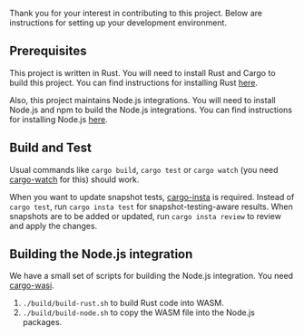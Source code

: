 Thank you for your interest in contributing to this project. Below are instructions for setting up your development environment.

## Prerequisites

This project is written in Rust. You will need to install Rust and Cargo to build this project. You can find instructions for installing Rust [here](https://www.rust-lang.org/tools/install).

Also, this project maintains Node.js integrations. You will need to install Node.js and npm to build the Node.js integrations. You can find instructions for installing Node.js [here](https://nodejs.org/en/download/).

## Build and Test

Usual commands like `cargo build`, `cargo test` or `cargo watch` (you need [cargo-watch](https://crates.io/crates/cargo-watch) for this) should work.

When you want to update snapshot tests, [cargo-insta](https://crates.io/crates/cargo-insta) is required. Instead of `cargo test`, run `cargo insta test` for snapshot-testing-aware results. When snapshots are to be added or updated, run `cargo insta review` to review and apply the changes.

## Building the Node.js integration

We have a small set of scripts for building the Node.js integration. You need [cargo-wasi](https://github.com/bytecodealliance/cargo-wasi).

1. `./build/build-rust.sh` to build Rust code into WASM.
2. `./build/build-node.sh` to copy the WASM file into the Node.js packages.